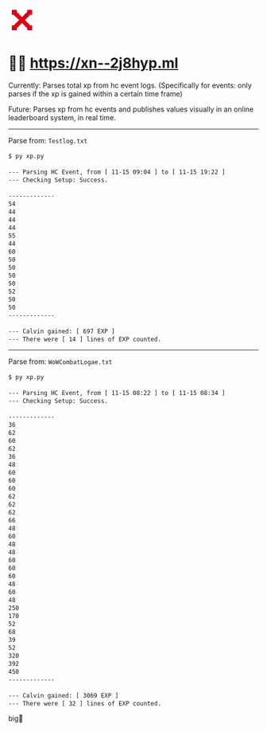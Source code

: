 ![](https://github.com/calvinmorett/img/blob/main/hcxp.gif)

# 🍿👻 https://xn--2j8hyp.ml
Currently: Parses total xp from hc event logs. (Specifically for events: only parses if the xp is gained within a certain time frame)

Future: Parses xp from hc events and publishes values visually in an online leaderboard system, in real time.

---

Parse from: `Testlog.txt`

```
$ py xp.py

--- Parsing HC Event, from [ 11-15 09:04 ] to [ 11-15 19:22 ]
--- Checking Setup: Success.

-------------
54
44
44
44
55
44
60
50
50
50
50
52
50
50
-------------

--- Calvin gained: [ 697 EXP ]
--- There were [ 14 ] lines of EXP counted.
```
---

Parse from: `WoWCombatLogae.txt`

```
$ py xp.py

--- Parsing HC Event, from [ 11-15 08:22 ] to [ 11-15 08:34 ]
--- Checking Setup: Success.

-------------
36
62
60
62
36
48
60
60
60
62
62
62
66
48
60
48
48
60
60
60
48
60
48
250
170
52
68
39
52
320
392
450
-------------

--- Calvin gained: [ 3069 EXP ]
--- There were [ 32 ] lines of EXP counted.
```

big🧠 
